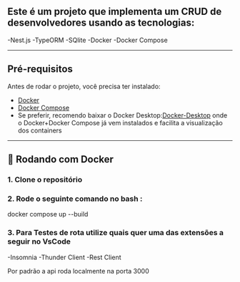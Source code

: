 ## Este é um projeto que implementa um CRUD  de desenvolvedores usando as tecnologias:  
-Nest.js
-TypeORM
-SQlite
-Docker
-Docker Compose 


---

## Pré-requisitos

Antes de rodar o projeto, você precisa ter instalado:

- [Docker](https://www.docker.com/)
- [Docker Compose](https://docs.docker.com/compose/)
- Se preferir, recomendo baixar o Docker Desktop:[Docker-Desktop](https://docs.docker.com/desktop/) onde o Docker+Docker Compose já vem instalados e facilita a visualização dos containers

---

## 🐳 Rodando com Docker

### 1. Clone o repositório
### 2. Rode o seguinte comando no bash : 
  docker compose up --build

### 3. Para Testes de rota utilize quais quer uma das extensões a seguir no VsCode
-Insomnia
-Thunder Client
-Rest Client

Por padrão a api roda localmente na porta 3000


